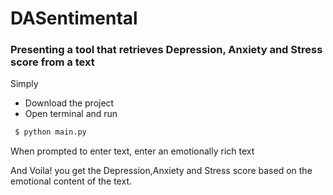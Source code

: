 # DASentimental
### Presenting a tool that retrieves Depression, Anxiety and Stress score from a text

Simply
<ul>
<li>Download the project</li>
<li>Open terminal and run</li>
</ul>

```sh 
 $ python main.py
 ``` 
When prompted to enter text, enter an emotionally rich text

And Voila! you get the Depression,Anxiety and Stress score based on the emotional content of the text.
